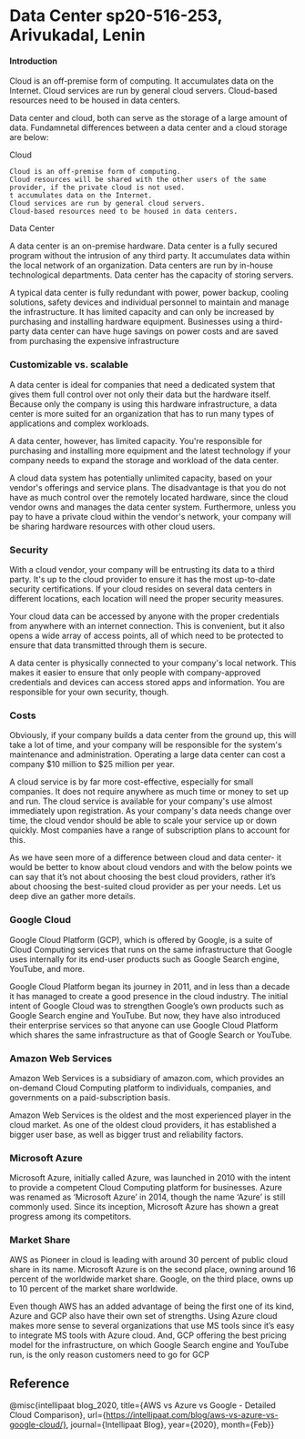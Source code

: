 # Data Center sp20-516-253, Arivukadal, Lenin
 
#### Introduction

Cloud is an off-premise form of computing. It accumulates data on the Internet. Cloud services are run by general cloud servers. Cloud-based resources need to be housed in data centers.

Data center and cloud, both can serve as the storage of a large amount of data. Fundamnetal differences between a data center and a cloud storage are below:

Cloud

    Cloud is an off-premise form of computing.
    Cloud resources will be shared with the other users of the same provider, if the private cloud is not used.
    t accumulates data on the Internet.
    Cloud services are run by general cloud servers.
    Cloud-based resources need to be housed in data centers.

Data Center

A data center is an on-premise hardware.
Data center is a fully secured program without the intrusion of any third party.
It accumulates data within the local network of an organization.
Data centers are run by in-house technological departments.
Data center has the capacity of storing servers.

A typical data center is fully redundant with power, power backup, cooling solutions, safety devices and individual personnel to maintain and manage the infrastructure. It has limited capacity and can only be increased by purchasing and installing hardware equipment. Businesses using a third-party data center can have huge savings on power costs and are saved from purchasing the expensive infrastructure

   

### Customizable vs. scalable

A data center is ideal for companies that need a dedicated system that gives them full control over not only their data but the hardware itself. Because only the company is using this hardware infrastructure, a data center is more suited for an organization that has to run many types of applications and complex workloads.

A data center, however, has limited capacity. You're responsible for purchasing and installing more equipment and the latest technology if your company needs to expand the storage and workload of the data center.

A cloud data system has potentially unlimited capacity, based on your vendor's offerings and service plans. The disadvantage is that you do not have as much control over the remotely located hardware, since the cloud vendor owns and manages the data center system. Furthermore, unless you pay to have a private cloud within the vendor's network, your company will be sharing hardware resources with other cloud users.

### Security

With a cloud vendor, your company will be entrusting its data to a third party. It's up to the cloud provider to ensure it has the most up-to-date security certifications. If your cloud resides on several data centers in different locations, each location will need the proper security measures.

Your cloud data can be accessed by anyone with the proper credentials from anywhere with an internet connection. This is convenient, but it also opens a wide array of access points, all of which need to be protected to ensure that data transmitted through them is secure.

A data center is physically connected to your company's local network. This makes it easier to ensure that only people with company-approved credentials and devices can access stored apps and information. You are responsible for your own security, though.

### Costs

Obviously, if your company builds a data center from the ground up, this will take a lot of time, and your company will be responsible for the system's maintenance and administration. Operating a large data center can cost a company $10 million to $25 million per year.

A cloud service is by far more cost-effective, especially for small companies. It does not require anywhere as much time or money to set up and run. The cloud service is available for your company's use almost immediately upon registration. As your company's data needs change over time, the cloud vendor should be able to scale your service up or down quickly. Most companies have a range of subscription plans to account for this.

As we have seen more of a difference between cloud and data center- it would be better to know about cloud vendors and with the below points we can say that it’s not about choosing the best cloud providers, rather it’s about choosing the best-suited cloud provider as per your needs. Let us deep dive an gather more details.

### Google Cloud
Google Cloud Platform (GCP), which is offered by Google, is a suite of Cloud Computing services that runs on the same infrastructure that Google uses internally for its end-user products such as Google Search engine, YouTube, and more.

Google Cloud Platform began its journey in 2011, and in less than a decade it has managed to create a good presence in the cloud industry. The initial intent of Google Cloud was to strengthen Google’s own products such as Google Search engine and YouTube. But now, they have also introduced their enterprise services so that anyone can use Google Cloud Platform which shares the same infrastructure as that of Google Search or YouTube.

### Amazon Web Services

Amazon Web Services is a subsidiary of amazon.com, which provides an on-demand Cloud Computing platform to individuals, companies, and governments on a paid-subscription basis.

Amazon Web Services is the oldest and the most experienced player in the cloud market. As one of the oldest cloud providers, it has established a bigger user base, as well as bigger trust and reliability factors.


### Microsoft Azure
Microsoft Azure, initially called Azure, was launched in 2010 with the intent to provide a competent Cloud Computing platform for businesses. Azure was renamed as ‘Microsoft Azure’ in 2014, though the name ‘Azure’ is still commonly used. Since its inception, Microsoft Azure has shown a great progress among its competitors. 


### Market Share

AWS as Pioneer in cloud is leading with around 30 percent of public cloud share in its name. Microsoft Azure is on the second place, owning around 16 percent of the worldwide market share. Google, on the third place, owns up to 10 percent of the market share worldwide.

Even though AWS has an added advantage of being the first one of its kind, Azure and GCP also have their own set of strengths. Using Azure cloud makes more sense to several organizations that use MS tools since it’s easy to integrate MS tools with Azure cloud. And, GCP offering the best pricing model for the infrastructure, on which Google Search engine and YouTube run, is the only reason customers need to go for GCP

## Reference

@misc{intellipaat blog_2020, title={AWS vs Azure vs Google - Detailed Cloud Comparison}, url={https://intellipaat.com/blog/aws-vs-azure-vs-google-cloud/}, journal={Intellipaat Blog}, year={2020}, month={Feb}} 
